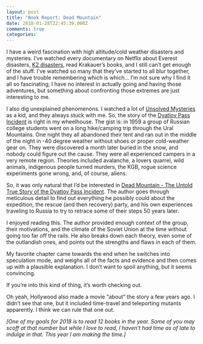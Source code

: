 ```yaml
---
layout: post
title: "Book Report: Dead Mountain"
date: 2018-01-28T22:45:39.000Z
comments: true
categories: 
---
```

I have a weird fascination with high altitude/cold weather disasters and mysteries. I’ve watched every documentary on Netflix about Everest disasters, [K2 disasters](https://www.netflix.com/watch/70268450?trackId=13752289&tctx=0%2C0%2Cfcfcdc13-2e02-4aa4-be4f-53f68f4238ee-107915969), read Krakauer’s books, and I still can’t get enough of the stuff. I've watched so many that they've started to all blur together, and I have trouble remembering which is which... I’m not sure why I find it all so fascinating; I have no interest in actually going and having those adventures, but something about confronting those extremes are just interesting to me.

I also dig unexplained phenomenons. I watched a lot of [Unsolved Mysteries](https://en.wikipedia.org/wiki/Unsolved_Mysteries) as a kid, and they always stuck with me. So, the story of the [Dyatlov Pass Incident](https://en.wikipedia.org/wiki/Dyatlov_Pass_incident) is right in my wheelhouse. The gist is: in 1959 a group of Russian college students went on a long hike/camping trip through the Ural Mountains. One night they all abandoned their tent and ran out in the middle of the night in -40 degree weather without shoes or proper cold-weather gear on. They were discovered a month later buried in the snow, and nobody could figure out the cause. They were all experienced campers in a very remote region. Theories included avalanche, a lovers quarrel, wild animals, indigenous people turned murders, the KGB, rogue science experiments gone wrong, and, of course, aliens. 

So, it was only natural that I’d be interested in [Dead Mountain - The Untold True Story of the Dyatlov Pass Incident](https://www.amazon.com/Dead-Mountain-Untold-Dyatlov-Incident-ebook/dp/B00CUSQOA0/ref=sr_1_1?sr=8-1&ie=UTF8&keywords=dead%2Bmountain%2Bthe%2Buntold%2Btrue%2Bstory%2Bof%2Bthe%2Bdyatlov%2Bpass%2Bincident&tag=thepetzoo-20&qid=1516651192). The author goes through meticulous detail to find out everything he possibly could about the expedition, the rescue (and then recovery) party, and his own experiences traveling to Russia to try to retrace some of their steps 50 years later.

I enjoyed reading this. The author provided enough context of the group, their motivations, and the climate of the Soviet Union at the time without going too far off the rails. He also breaks down each theory, even some of the outlandish ones, and points out the strengths and flaws in each of them.

My favorite chapter came towards the end when he switches into speculation mode, and weighs all of the facts and evidence and then comes up with a plausible explanation. I don’t want to spoil anything, but it seems convincing.

If you’re into this kind of thing, it’s worth checking out. 

Oh yeah, Hollywood also made a movie “about” the story a few years ago. I didn’t see that one, but it included time-travel and teleporting mutants apparently. I think we can rule that one out.

*[One of my goals for 2018 is to read 12 books in the year. Some of you may scoff at that number but while I love to read, I haven’t had time as of late to indulge in that. This year I am making the time.]*
